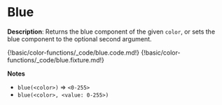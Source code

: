 # Blue

__Description__: Returns the blue component of the given `color`, or sets the blue component to the optional second argument.

{!basic/color-functions/_code/blue.code.md!}
{!basic/color-functions/_code/blue.fixture.md!}

__Notes__

+ `blue(<color>)` => `<0-255>`
+ `blue(<color>, <value: 0-255>)`

<div class="cf"></div>
<div class="end"></div>

